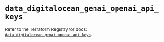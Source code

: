 # `data_digitalocean_genai_openai_api_keys`

Refer to the Terraform Registry for docs: [`data_digitalocean_genai_openai_api_keys`](https://registry.terraform.io/providers/digitalocean/digitalocean/2.60.0/docs/data-sources/genai_openai_api_keys).
